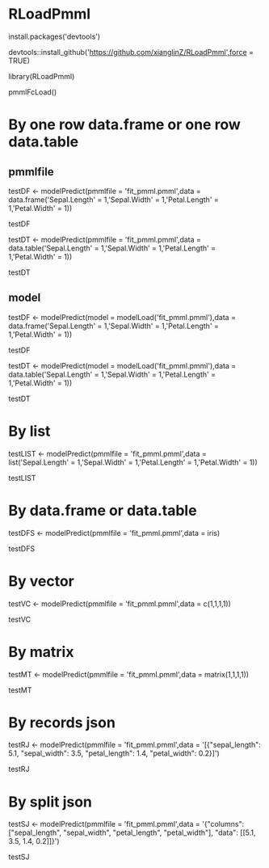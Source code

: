 # RLoadPmml

install.packages('devtools')

devtools::install_github('https://github.com/xianglinZ/RLoadPmml',force = TRUE)

library(RLoadPmml)

pmmlFcLoad()

# By one row data.frame or one row data.table

## pmmlfile

testDF <- modelPredict(pmmlfile = 'fit_pmml.pmml',data = data.frame('Sepal.Length' = 1,'Sepal.Width' = 1,'Petal.Length' = 1,'Petal.Width' = 1))

testDF

testDT <- modelPredict(pmmlfile = 'fit_pmml.pmml',data = data.table('Sepal.Length' = 1,'Sepal.Width' = 1,'Petal.Length' = 1,'Petal.Width' = 1))

testDT

## model

testDF <- modelPredict(model = modelLoad('fit_pmml.pmml'),data = data.frame('Sepal.Length' = 1,'Sepal.Width' = 1,'Petal.Length' = 1,'Petal.Width' = 1))

testDF

testDT <- modelPredict(model = modelLoad('fit_pmml.pmml'),data = data.table('Sepal.Length' = 1,'Sepal.Width' = 1,'Petal.Length' = 1,'Petal.Width' = 1))

testDT

# By list
testLIST <- modelPredict(pmmlfile = 'fit_pmml.pmml',data = list('Sepal.Length' = 1,'Sepal.Width' = 1,'Petal.Length' = 1,'Petal.Width' = 1))

testLIST

# By data.frame or data.table
testDFS <- modelPredict(pmmlfile = 'fit_pmml.pmml',data = iris)

testDFS

# By vector
testVC <- modelPredict(pmmlfile = 'fit_pmml.pmml',data = c(1,1,1,1))

testVC

# By matrix
testMT <- modelPredict(pmmlfile = 'fit_pmml.pmml',data = matrix(1,1,1,1))

testMT

# By records json
testRJ <- modelPredict(pmmlfile = 'fit_pmml.pmml',data = '[{"sepal_length": 5.1, "sepal_width": 3.5, "petal_length": 1.4, "petal_width": 0.2}]')

testRJ

# By split json
testSJ <- modelPredict(pmmlfile = 'fit_pmml.pmml',data = '{"columns": ["sepal_length", "sepal_width", "petal_length", "petal_width"], "data": [[5.1, 3.5, 1.4, 0.2]]}')

testSJ
